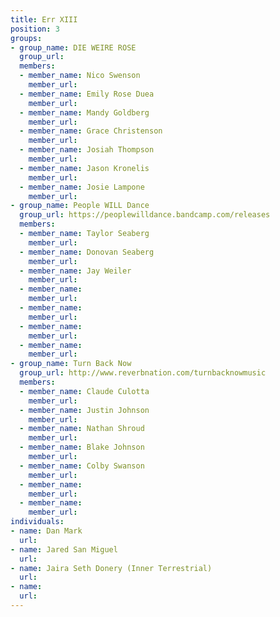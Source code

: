 ```yaml
---
title: Err XIII
position: 3
groups:
- group_name: DIE WEIRE ROSE
  group_url: 
  members:
  - member_name: Nico Swenson
    member_url: 
  - member_name: Emily Rose Duea
    member_url: 
  - member_name: Mandy Goldberg
    member_url: 
  - member_name: Grace Christenson
    member_url: 
  - member_name: Josiah Thompson
    member_url: 
  - member_name: Jason Kronelis
    member_url: 
  - member_name: Josie Lampone
    member_url: 
- group_name: People WILL Dance
  group_url: https://peoplewilldance.bandcamp.com/releases
  members:
  - member_name: Taylor Seaberg
    member_url: 
  - member_name: Donovan Seaberg
    member_url: 
  - member_name: Jay Weiler
    member_url: 
  - member_name: 
    member_url: 
  - member_name: 
    member_url: 
  - member_name: 
    member_url: 
  - member_name: 
    member_url: 
- group_name: Turn Back Now
  group_url: http://www.reverbnation.com/turnbacknowmusic
  members:
  - member_name: Claude Culotta
    member_url: 
  - member_name: Justin Johnson
    member_url: 
  - member_name: Nathan Shroud
    member_url: 
  - member_name: Blake Johnson
    member_url: 
  - member_name: Colby Swanson
    member_url: 
  - member_name: 
    member_url: 
  - member_name: 
    member_url: 
individuals:
- name: Dan Mark
  url: 
- name: Jared San Miguel
  url: 
- name: Jaira Seth Donery (Inner Terrestrial)
  url: 
- name: 
  url: 
---
```


